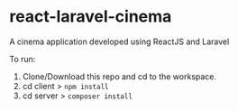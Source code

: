 # react-laravel-cinema
A cinema application developed using ReactJS and Laravel


To run:
1. Clone/Download this repo and cd to the workspace.
2. cd client > `npm install`
3. cd server > `composer install`

